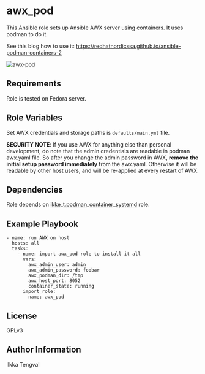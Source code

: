 awx_pod
=======

This Ansible role sets up Ansible AWX server using containers. It uses podman
to do it.

See this blog how to use it: https://redhatnordicssa.github.io/ansible-podman-containers-2

![awx-pod](https://redhatnordicssa.github.io/assets/images/awx-pod.png)

Requirements
------------

Role is tested on Fedora server.

Role Variables
--------------

Set AWX credentials and storage paths is ```defaults/main.yml``` file.

**SECURITY NOTE**: If you use AWX for anything else than personal development,
do note that the admin credentials are readable in podman awx.yaml file. So
after you change the admin password in AWX, **remove the initial setup password
immediately** from the awx.yaml. Otherwise it will be readable by other host
users, and will be re-applied at every restart of AWX.

Dependencies
------------

Role depends on
[ikke_t.podman_container_systemd](https://galaxy.ansible.com/ikke_t/podman_container_systemd)
role.


Example Playbook
----------------

```
- name: run AWX on host
  hosts: all
  tasks:
    - name: import awx_pod role to install it all
      vars:
        awx_admin_user: admin
        awx_admin_password: foobar
        awx_podman_dir: /tmp
        awx_host_port: 8052
        container_state: running
      import_role:
        name: awx_pod
```

License
-------

GPLv3

Author Information
------------------

Ilkka Tengval
